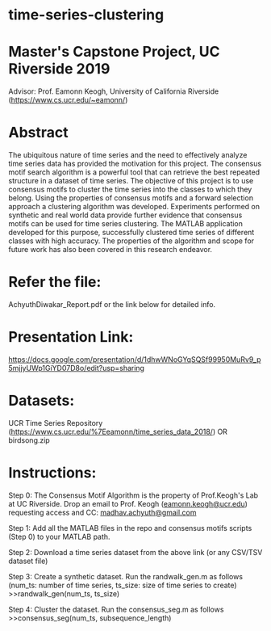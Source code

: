 # time-series-clustering
# Master's Capstone Project, UC Riverside 2019

Advisor: Prof. Eamonn Keogh, University of California Riverside (https://www.cs.ucr.edu/~eamonn/)

# Abstract
The ubiquitous nature of time series and the need to effectively analyze time series data has provided the motivation for this project. The consensus motif search algorithm is a powerful tool that can retrieve the best repeated structure in a dataset of time series. The objective of this project is to use consensus motifs to cluster the time series into the classes to which they belong. Using the properties of consensus motifs and a forward selection approach a clustering algorithm was developed. Experiments performed on synthetic and real world data provide further evidence that consensus motifs can be used for time series clustering. The MATLAB application developed for this purpose, successfully clustered time series of different classes with high accuracy. The properties of the algorithm and scope for future work has also been covered in this research endeavor.

# Refer the file: 
AchyuthDiwakar_Report.pdf or the link below for detailed info.

# Presentation Link: 
https://docs.google.com/presentation/d/1dhwWNoGYqSQSf99950MuRv9_p5mjjyUWp1GiYD07D8o/edit?usp=sharing

# Datasets: 
UCR Time Series Repository (https://www.cs.ucr.edu/%7Eeamonn/time_series_data_2018/) OR birdsong.zip

# Instructions:

Step 0: The Consensus Motif Algorithm is the property of Prof.Keogh's Lab at UC Riverside. 
        Drop an email to Prof. Keogh (eamonn.keogh@ucr.edu) requesting access and CC: madhav.achyuth@gmail.com

Step 1: Add all the MATLAB files in the repo and consensus motifs scripts (Step 0) to your MATLAB path.

Step 2: Download a time series dataset from the above link (or any CSV/TSV dataset file)

Step 3: Create a synthetic dataset. Run the randwalk_gen.m as follows (num_ts: number of time series, ts_size: size of time series to create)
        >>randwalk_gen(num_ts, ts_size)
        
        
Step 4: Cluster the dataset. Run the consensus_seg.m as follows
        >>consensus_seg(num_ts, subsequence_length)
